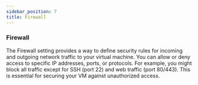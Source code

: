 ```yaml
---
sidebar_position: 7
title: Firewall
---
```


### **Firewall**

The Firewall setting provides a way to define security rules for incoming and outgoing network traffic to your virtual machine. You can allow or deny access to specific IP addresses, ports, or protocols. For example, you might block all traffic except for SSH (port 22) and web traffic (port 80/443). This is essential for securing your VM against unauthorized access.